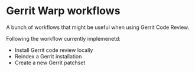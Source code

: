 # Gerrit Warp workflows

A bunch of workflows that might be useful when using Gerrit Code Review.

Following the workflow currently implemenetd:

* Install Gerrit code review locally
* Reindex a Gerrit installation
* Create a new Gerrit patchset 
